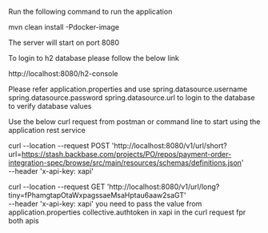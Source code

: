 Run the following command to run the application


mvn clean install -Pdocker-image

The server will start on port 8080

To login to h2 database please follow the below link

http://localhost:8080/h2-console

Please refer application.properties and use
spring.datasource.username
spring.datasource.password
spring.datasource.url
to login to the database to verify database values

Use the below  curl request from postman or command line to start using the application rest service

curl --location --request POST 'http://localhost:8080/v1/url/short?url=https://stash.backbase.com/projects/PO/repos/payment-order-integration-spec/browse/src/main/resources/schemas/definitions.json' \
--header 'x-api-key: xapi'

curl --location --request GET 'http://localhost:8080/v1/url/long?tiny=fPhamgtapOtaWxpagssaeMsaHptau6aaw2saGT' \
--header 'x-api-key: xapi'
you need to pass the value from application.properties collective.authtoken in xapi in the curl request fpr both apis
